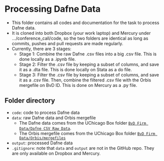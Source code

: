 # Processing Dafne Data

- This folder contains all codes and documentation for the task to process Dafne data.
- It is cloned into both Dropbox (your work laptop) and Mercury under .../conference_call/code, so the two folders are identical as long as commits, pushes and pull requests are made regularly.
- Currently, there are 3 stages:
  - Stage 1: Combine the raw Dafne .csv files into a big .csv file. This is done locally as a .ipynb file.
  - Stage 2: Filter the .csv file by keeping a subset of columns, and save it as a .dta file. This is done locally on Stata as a do file.
  - Stage 3: Filter the .csv file by keeping a subset of columns, and save it as a .csv file. Then, combine the filtered .csv file with the Orbis mergefile on BvD ID. This is done on Mercury as a .py file.

## Folder directory

- `code`: code to process Dafne data
- `data`: raw Dafne data and Orbis mergefile
  - The Dafne data comes from the UChicago Box folder [`BvD Firm Data/Dafne CSV Raw Data`](https://uchicago.app.box.com/folder/147992436968).
  - The Orbis mergefile comes  from the UChicago Box folder [`BvD Firm Data/Orbis/mergefiles`](https://uchicago.app.box.com/folder/151621321393)
- `output`: processed Dafne data
- `.gitignore`: note that `data` and `output` are not in the GitHub repo. They are only available on Dropbox and Mercury.
